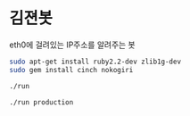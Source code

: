 김젼봇
========

eth0에 걸려있는 IP주소를 알려주는 봇

```sh
sudo apt-get install ruby2.2-dev zlib1g-dev
sudo gem install cinch nokogiri

./run

./run production
```
